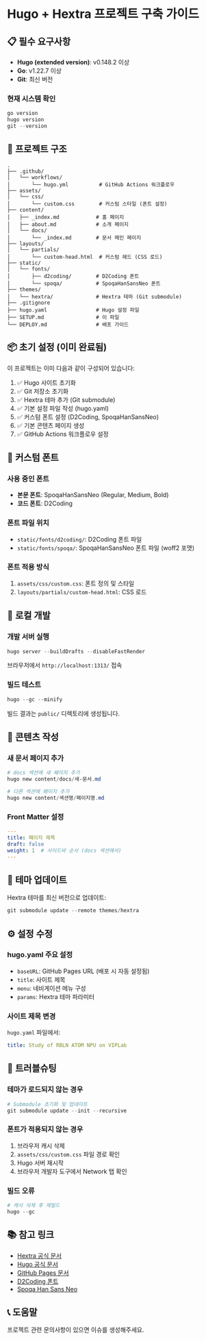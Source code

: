# Hugo + Hextra 프로젝트 구축 가이드

## 📋 필수 요구사항

- **Hugo (extended version)**: v0.148.2 이상
- **Go**: v1.22.7 이상
- **Git**: 최신 버전

### 현재 시스템 확인

```powershell
go version
hugo version
git --version
```

## 🚀 프로젝트 구조

```
.
├── .github/
│   └── workflows/
│       └── hugo.yml          # GitHub Actions 워크플로우
├── assets/
│   └── css/
│       └── custom.css        # 커스텀 스타일 (폰트 설정)
├── content/
│   ├── _index.md            # 홈 페이지
│   ├── about.md             # 소개 페이지
│   └── docs/
│       └── _index.md        # 문서 메인 페이지
├── layouts/
│   └── partials/
│       └── custom-head.html  # 커스텀 헤드 (CSS 로드)
├── static/
│   └── fonts/
│       ├── d2coding/        # D2Coding 폰트
│       └── spoqa/           # SpoqaHanSansNeo 폰트
├── themes/
│   └── hextra/              # Hextra 테마 (Git submodule)
├── .gitignore
├── hugo.yaml                # Hugo 설정 파일
├── SETUP.md                 # 이 파일
└── DEPLOY.md                # 배포 가이드
```

## 📦 초기 설정 (이미 완료됨)

이 프로젝트는 이미 다음과 같이 구성되어 있습니다:

1. ✅ Hugo 사이트 초기화
2. ✅ Git 저장소 초기화
3. ✅ Hextra 테마 추가 (Git submodule)
4. ✅ 기본 설정 파일 작성 (hugo.yaml)
5. ✅ 커스텀 폰트 설정 (D2Coding, SpoqaHanSansNeo)
6. ✅ 기본 콘텐츠 페이지 생성
7. ✅ GitHub Actions 워크플로우 설정

## 🎨 커스텀 폰트

### 사용 중인 폰트

- **본문 폰트**: SpoqaHanSansNeo (Regular, Medium, Bold)
- **코드 폰트**: D2Coding

### 폰트 파일 위치

- `static/fonts/d2coding/`: D2Coding 폰트 파일
- `static/fonts/spoqa/`: SpoqaHanSansNeo 폰트 파일 (woff2 포맷)

### 폰트 적용 방식

1. `assets/css/custom.css`: 폰트 정의 및 스타일
2. `layouts/partials/custom-head.html`: CSS 로드

## 🔧 로컬 개발

### 개발 서버 실행

```powershell
hugo server --buildDrafts --disableFastRender
```

브라우저에서 `http://localhost:1313/` 접속

### 빌드 테스트

```powershell
hugo --gc --minify
```

빌드 결과는 `public/` 디렉토리에 생성됩니다.

## 📝 콘텐츠 작성

### 새 문서 페이지 추가

```powershell
# docs 섹션에 새 페이지 추가
hugo new content/docs/새-문서.md

# 다른 섹션에 페이지 추가
hugo new content/섹션명/페이지명.md
```

### Front Matter 설정

```yaml
---
title: 페이지 제목
draft: false
weight: 1  # 사이드바 순서 (docs 섹션에서)
---
```

## 🔄 테마 업데이트

Hextra 테마를 최신 버전으로 업데이트:

```powershell
git submodule update --remote themes/hextra
```

## ⚙️ 설정 수정

### hugo.yaml 주요 설정

- `baseURL`: GitHub Pages URL (배포 시 자동 설정됨)
- `title`: 사이트 제목
- `menu`: 네비게이션 메뉴 구성
- `params`: Hextra 테마 파라미터

### 사이트 제목 변경

`hugo.yaml` 파일에서:

```yaml
title: Study of RBLN ATOM NPU on VIPLab
```

## 🐛 트러블슈팅

### 테마가 로드되지 않는 경우

```powershell
# Submodule 초기화 및 업데이트
git submodule update --init --recursive
```

### 폰트가 적용되지 않는 경우

1. 브라우저 캐시 삭제
2. `assets/css/custom.css` 파일 경로 확인
3. Hugo 서버 재시작
4. 브라우저 개발자 도구에서 Network 탭 확인

### 빌드 오류

```powershell
# 캐시 삭제 후 재빌드
hugo --gc
```

## 📚 참고 링크

- [Hextra 공식 문서](https://imfing.github.io/hextra/)
- [Hugo 공식 문서](https://gohugo.io/documentation/)
- [GitHub Pages 문서](https://docs.github.com/en/pages)
- [D2Coding 폰트](https://github.com/naver/d2codingfont)
- [Spoqa Han Sans Neo](https://spoqa.github.io/spoqa-han-sans/)

## 📞 도움말

프로젝트 관련 문의사항이 있으면 이슈를 생성해주세요.
